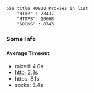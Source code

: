 
```mermaid
pie title 40800 Proxies in list
    "HTTP" : 28437
    "HTTPS": 10668
    "SOCKS" : 8743
```

### Some Info
#### Average Timeout

- mixed: 4.0s
- http: 2.3s
- https: 8.1s
- socks: 6.4s